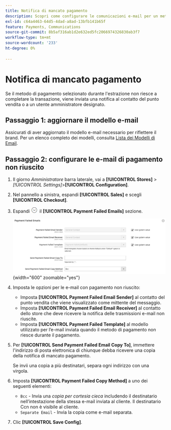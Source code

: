 ```yaml
---
title: Notifica di mancato pagamento
description: Scopri come configurare le comunicazioni e-mail per un metodo di pagamento che non riesce a completare una transazione.
exl-id: c64a4463-64d5-4dad-a8ad-13bfb141b65f
feature: Payments, Communications
source-git-commit: 8b5af316ab1d2e632ed5fc2066974326830ab3f7
workflow-type: tm+mt
source-wordcount: '233'
ht-degree: 0%

---
```


# Notifica di mancato pagamento

Se il metodo di pagamento selezionato durante l&#39;estrazione non riesce a completare la transazione, viene inviata una notifica al contatto del punto vendita o a un utente amministratore designato.

## Passaggio 1: aggiornare il modello e-mail

Assicurati di aver aggiornato il modello e-mail necessario per riflettere il brand. Per un elenco completo dei modelli, consulta [Lista dei Modelli di Email](../systems/email-templates.md#email-template-list).

## Passaggio 2: configurare le e-mail di pagamento non riuscito

1. Il giorno _Amministratore_ barra laterale, vai a **[!UICONTROL Stores]** > _[!UICONTROL Settings]_>**[!UICONTROL Configuration]**.

1. Nel pannello a sinistra, espandi **[!UICONTROL Sales]** e scegli **[!UICONTROL Checkout]**.

1. Espandi ![Selettore di espansione](../assets/icon-display-expand.png) il **[!UICONTROL Payment Failed Emails]** sezione.

   ![E-mail per pagamento non riuscito](../configuration-reference/sales/assets/checkout-payment-failed-emails.png){width="600" zoomable="yes"}

1. Imposta le opzioni per le e-mail con pagamento non riuscito:

   - Imposta **[!UICONTROL Payment Failed Email Sender]** al contatto del punto vendita che viene visualizzato come mittente del messaggio.
   - Imposta **[!UICONTROL Payment Failed Email Receiver]** al contatto dello store che deve ricevere la notifica delle trasmissioni e-mail non riuscite.
   - Imposta **[!UICONTROL Payment Failed Template]** al modello utilizzato per l’e-mail inviata quando il metodo di pagamento non riesce durante il pagamento.

1. Per **[!UICONTROL Send Payment Failed Email Copy To]**, immettere l&#39;indirizzo di posta elettronica di chiunque debba ricevere una copia della notifica di mancato pagamento.

   Se invii una copia a più destinatari, separa ogni indirizzo con una virgola.

1. Imposta **[!UICONTROL Payment Failed Copy Method]** a uno dei seguenti elementi:

   - `Bcc` - Invia una _copia per cortesia cieca_ includendo il destinatario nell’intestazione della stessa e-mail inviata al cliente. Il destinatario Ccn non è visibile al cliente.
   - `Separate Email` - Invia la copia come e-mail separata.

1. Clic **[!UICONTROL Save Config]**.
